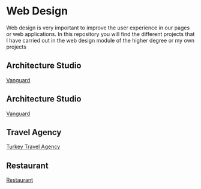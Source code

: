 <h1>Web Design</h1>
<p>Web design is very important to improve the user experience in our pages or web applications.
In this repository you will find the different projects that I have carried out in the web design module of the higher degree or my own projects</p>

<h2>Architecture Studio</h2>
<a href="https://procyon-heriamezcua.netlify.app/" target="_blank" >Vanguard</a>

<h2>Architecture Studio</h2>
<a href="https://vanguard-heriamezcua.netlify.app/" target="_blank" >Vanguard</a>

<h2>Travel Agency</h2>
<a href="https://turkeytravel-heriamezcua.netlify.app/"  target="_blank" >Turkey Travel Agency</a>

<h2>Restaurant</h2>
<a href="https://restaurant-heriamezcua.netlify.app/"  target="_blank" >Restaurant</a>
